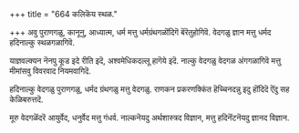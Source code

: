 +++
title = "664 कलिकॆय स्थळ."

+++
अवु पुराणगळु, कानूनु, आध्यात्म, धर्म मत्तु धर्मग्रंथगळॊंदिगॆ बॆरॆतुहोगिवॆ. वेदगळु ज्ञान मत्तु धर्मद हदिनाल्कु स्थळगळागिवॆ.

याज्ञवल्क्यन नॆनपु कूड इदे रीति इदॆ, अश्वमेधिकदल्लू हागॆये इदॆ. नाल्कु वेदगळु वेदगळ अंगगळागिवॆ मत्तु मीमांसवु विवरवाद नियमवागिदॆ.

हदिनाल्कु वेदगळु पुराणगळु, धर्मद ग्रंथगळु मत्तु वेदगळु. राणकन प्रकरणक्किंत हॆच्चिनदन्नु इदु हॊंदिदॆ ऎंदु सह केळिबरुत्तदॆ.

मूरु वेदगळॆंदरॆ आयुर्वेद, धनुर्वेद मत्तु गंधर्व. नाल्कनॆयदु अर्थशास्त्रद विज्ञान, मत्तु हदिनॆंटनॆयदु ज्ञानद विज्ञान.

